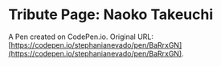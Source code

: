 # Tribute Page: Naoko Takeuchi

A Pen created on CodePen.io. Original URL: [https://codepen.io/stephanianevado/pen/BaRrxGN](https://codepen.io/stephanianevado/pen/BaRrxGN).


